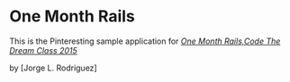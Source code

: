# One Month Rails
This is the Pinteresting sample application for
[*One Month Rails,Code The Dream Class 2015*](http://CodeTheDream.org)

by  [Jorge L. Rodriguez]